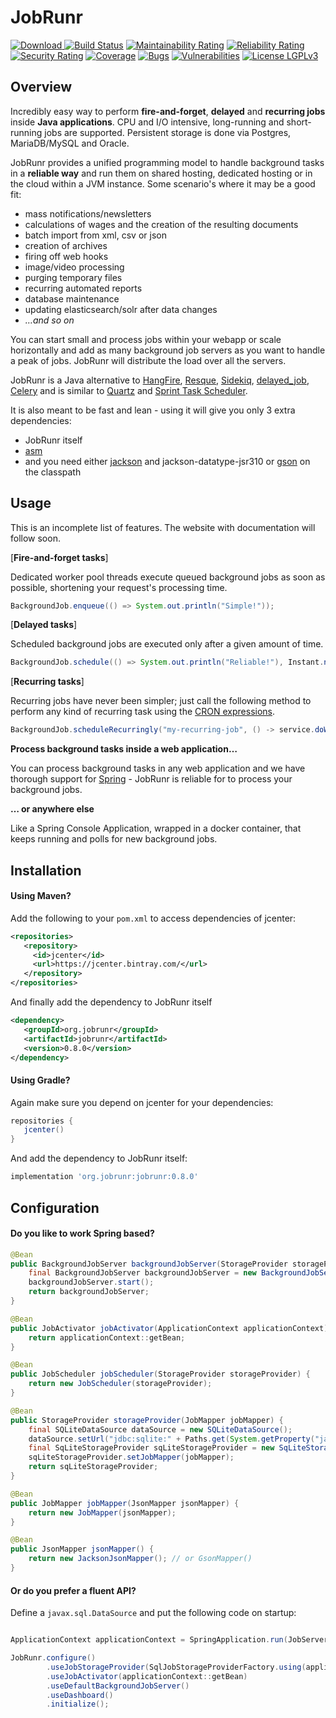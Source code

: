 JobRunr 
=========
[ ![Download](https://api.bintray.com/packages/jobrunr/jobrunr/JobRunr/images/download.svg) ](https://bintray.com/jobrunr/jobrunr/JobRunr/_latestVersion) [![Build Status](https://drone-jobrunr.dehuysser.be/api/badges/jobrunr/jobrunr/status.svg)](https://drone-jobrunr.dehuysser.be/jobrunr/jobrunr) [![Maintainability Rating](https://sonarcloud.io/api/project_badges/measure?project=jobrunr_jobrunr&metric=sqale_rating)](https://sonarcloud.io/dashboard?id=jobrunr_jobrunr) [![Reliability Rating](https://sonarcloud.io/api/project_badges/measure?project=jobrunr_jobrunr&metric=reliability_rating)](https://sonarcloud.io/dashboard?id=jobrunr_jobrunr) [![Security Rating](https://sonarcloud.io/api/project_badges/measure?project=jobrunr_jobrunr&metric=security_rating)](https://sonarcloud.io/dashboard?id=jobrunr_jobrunr) [![Coverage](https://sonarcloud.io/api/project_badges/measure?project=jobrunr_jobrunr&metric=coverage)](https://sonarcloud.io/dashboard?id=jobrunr_jobrunr) [![Bugs](https://sonarcloud.io/api/project_badges/measure?project=jobrunr_jobrunr&metric=bugs)](https://sonarcloud.io/dashboard?id=jobrunr_jobrunr) [![Vulnerabilities](https://sonarcloud.io/api/project_badges/measure?project=jobrunr_jobrunr&metric=vulnerabilities)](https://sonarcloud.io/dashboard?id=jobrunr_jobrunr) [![License LGPLv3](https://img.shields.io/badge/license-LGPLv3-green.svg)](http://www.gnu.org/licenses/lgpl-3.0.html)

## Overview

Incredibly easy way to perform **fire-and-forget**, **delayed** and **recurring jobs** inside **Java applications**. CPU and I/O intensive, long-running and short-running jobs are supported. Persistent storage is done via Postgres, MariaDB/MySQL and Oracle.

JobRunr provides a unified programming model to handle background tasks in a **reliable way** and run them on shared hosting, dedicated hosting or in the cloud within a JVM instance. Some scenario's where it may be a good fit:

- mass notifications/newsletters
- calculations of wages and the creation of the resulting documents
- batch import from xml, csv or json
- creation of archives
- firing off web hooks
- image/video processing
- purging temporary files
- recurring automated reports
- database maintenance
- updating elasticsearch/solr after data changes 
- *…and so on*

You can start small and process jobs within your webapp or scale horizontally and add as many background job servers as you want to handle a peak of jobs. JobRunr will distribute the load over all the servers. 

JobRunr is a Java alternative to [HangFire](https://github.com/HangfireIO/Hangfire), [Resque](https://github.com/resque/resque), [Sidekiq](http://sidekiq.org), [delayed_job](https://github.com/collectiveidea/delayed_job), [Celery](http://www.celeryproject.org) and is similar to [Quartz](https://github.com/quartz-scheduler/quartz) and [Sprint Task Scheduler](https://github.com/spring-guides/gs-scheduling-tasks).

It is also meant to be fast and lean - using it will give you only 3 extra dependencies:
- JobRunr itself
- [asm](https://asm.ow2.io/)
- and you need either [jackson](https://github.com/FasterXML/jackson) and jackson-datatype-jsr310 or [gson](https://github.com/google/gson) on the classpath

Usage
------

This is an incomplete list of features. The website with documentation will follow soon.

[**Fire-and-forget tasks**]

Dedicated worker pool threads execute queued background jobs as soon as possible, shortening your request's processing time.

```java
BackgroundJob.enqueue(() => System.out.println("Simple!"));
```

[**Delayed tasks**]

Scheduled background jobs are executed only after a given amount of time.

```java
BackgroundJob.schedule(() => System.out.println("Reliable!"), Instant.now().plusHours(5));
```

[**Recurring tasks**]

Recurring jobs have never been simpler; just call the following method to perform any kind of recurring task using the [CRON expressions](http://en.wikipedia.org/wiki/Cron#CRON_expression).

```java
BackgroundJob.scheduleRecurringly("my-recurring-job", () -> service.doWork(), Cron.daily());
```

**Process background tasks inside a web application…**

You can process background tasks in any web application and we have thorough support for [Spring](https://spring.io/) - JobRunr is reliable for to process your background jobs.

**… or anywhere else**

Like a Spring Console Application, wrapped in a docker container, that keeps running and polls for new background jobs.

Installation
------------
 
 #### Using Maven?
 
 Add the following to your `pom.xml` to access dependencies of jcenter:
 
 ```xml
<repositories>
    <repository>
      <id>jcenter</id>
      <url>https://jcenter.bintray.com/</url>
    </repository>
</repositories>
```
 
 And finally add the dependency to JobRunr itself
 ```xml
<dependency>
    <groupId>org.jobrunr</groupId>
    <artifactId>jobrunr</artifactId>
    <version>0.8.0</version>
</dependency>
```
 
 #### Using Gradle?
 
Again make sure you depend on jcenter for your dependencies: 
 ```groovy
repositories {
    jcenter()
}
```
 
 And add the dependency to JobRunr itself:
 ```groovy
implementation 'org.jobrunr:jobrunr:0.8.0'
```

Configuration
------------
#### Do you like to work Spring based?

```java
@Bean
public BackgroundJobServer backgroundJobServer(StorageProvider storageProvider, JobActivator jobActivator) {
    final BackgroundJobServer backgroundJobServer = new BackgroundJobServer(storageProvider, jobActivator);
    backgroundJobServer.start();
    return backgroundJobServer;
}

@Bean
public JobActivator jobActivator(ApplicationContext applicationContext) {
    return applicationContext::getBean;
}

@Bean
public JobScheduler jobScheduler(StorageProvider storageProvider) {
    return new JobScheduler(storageProvider);
}

@Bean
public StorageProvider storageProvider(JobMapper jobMapper) {
    final SQLiteDataSource dataSource = new SQLiteDataSource();
    dataSource.setUrl("jdbc:sqlite:" + Paths.get(System.getProperty("java.io.tmpdir"), "jobrunr.db"));
    final SqLiteStorageProvider sqLiteStorageProvider = new SqLiteStorageProvider(dataSource);
    sqLiteStorageProvider.setJobMapper(jobMapper);
    return sqLiteStorageProvider;
}

@Bean
public JobMapper jobMapper(JsonMapper jsonMapper) {
    return new JobMapper(jsonMapper);
}

@Bean
public JsonMapper jsonMapper() {
    return new JacksonJsonMapper(); // or GsonMapper()
}
```

#### Or do you prefer a fluent API?
Define a `javax.sql.DataSource` and put the following code on startup:

```java

ApplicationContext applicationContext = SpringApplication.run(JobServerApplication.class, args);

JobRunr.configure()
        .useJobStorageProvider(SqlJobStorageProviderFactory.using(applicationContext.getBean(DataSource.class )))
        .useJobActivator(applicationContext::getBean)
        .useDefaultBackgroundJobServer()
        .useDashboard()
        .initialize();
```